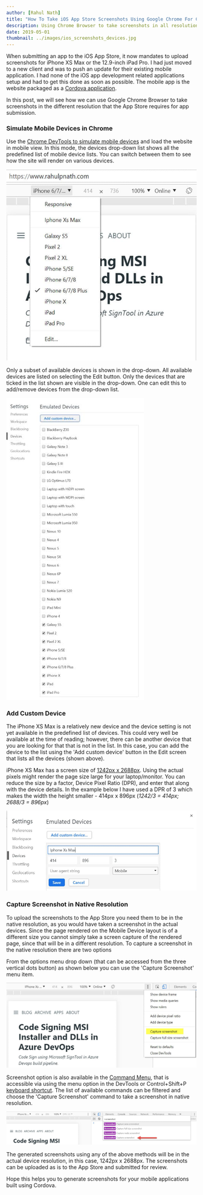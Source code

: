 ```yaml
---
author: [Rahul Nath]
title: "How To Take iOS App Store Screenshots Using Google Chrome For Cordova Applications"
description: Using Chrome Browser to take screenshots in all resolutions as required by the App Stores.
date: 2019-05-01
thumbnail: ../images/ios_screenshots_devices.jpg
---
```


When submitting an app to the iOS App Store, it now mandates to upload screenshots for iPhone XS Max or the 12.9-inch iPad Pro. I had just moved to a new client and was to push an update for their existing mobile application. I had none of the iOS app development related applications setup and had to get this done as soon as possible. The mobile app is the website packaged as a [Cordova application](https://cordova.apache.org/).

In this post, we will see how we can use Google Chrome Browser to take screenshots in the different resolution that the App Store requires for app submission. 

### Simulate Mobile Devices in Chrome

Use the [Chrome DevTools to simulate mobile devices](https://developers.google.com/web/tools/chrome-devtools/device-mode/) and load the website in mobile view. In this mode, the devices drop-down list shows all the predefined list of mobile device lists. You can switch between them to see how the site will render on various devices. 

![](../images/ios_screenshots_chrome_devices.jpg)

Only a subset of available devices is shown in the drop-down. All available devices are listed on selecting the Edit button. Only the devices that are ticked in the list shown are visible in the drop-down. One can edit this to add/remove devices from the drop-down list.

![](../images/ios_screenshots_chrome_all_devices.jpg)

### Add Custom Device

The iPhone XS Max is a relatively new device and the device setting is not yet available in the predefined list of devices. This could very well be available at the time of reading; however, there can be another device that you are looking for that that is not in the list. In this case, you can add the device to the list using the 'Add custom device' button in the Edit screen that lists all the devices (shown above).

iPhone XS Max has a screen size of [1242px x 2688px](https://developer.apple.com/design/human-interface-guidelines/ios/icons-and-images/launch-screen#static-launch-screen-images). Using the actual pixels might render the page size large for your laptop/monitor. You can reduce the size by a factor, Device Pixel Ratio (DPR), and enter that along with the device details. In the example below I have used a DPR of 3 which makes the width the height smaller - 414px x 896px (*1242/3 = 414px; 2688/3 = 896px*)

![](../images/ios_screenshots_iphone_xs_max_chrome.jpg)

### Capture Screenshot in Native Resolution

To upload the screenshots to the App Store you need them to be in the native resolution, as you would have taken a screenshot in the actual devices. Since the page rendered on the Mobile Device layout is of a different size you cannot simply take a screen capture of the rendered page, since that will be in a different resolution. To capture a screenshot in the native resolution there are two options

From the options menu drop down (that can be accessed from the three vertical dots button) as shown below you can use the 'Capture Screenshot' menu item.

![](../images/ios_screenshots_options_chrome.jpg)

Screenshot option is also available in the [Command Menu](https://developers.google.com/web/tools/chrome-devtools/ui#command-menu), that is accessible via using the menu option in the DevTools or Control+Shift+P [keyboard shortcut](https://developers.google.com/web/tools/chrome-devtools/shortcuts). The list of available commands can be filtered and choose the 'Capture Screenshot' command to take a screenshot in native resolution.

![](../images/ios_screenshots_chrome.jpg)

The generated screenshots using any of the above methods will be in the actual device resolution, in this case, 1242px x 2688px. The screenshots can be uploaded as is to the App Store and submitted for review. 

Hope this helps you to generate screenshots for your mobile applications built using Cordova.